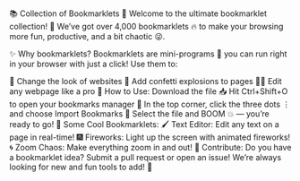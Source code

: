 
📚 Collection of Bookmarklets 🚀
Welcome to the ultimate bookmarklet collection! 🌟 We’ve got over 4,000 bookmarklets 🔥 to make your browsing more fun, productive, and a bit chaotic 😜.

✨ Why bookmarklets?
Bookmarklets are mini-programs 📜 you can run right in your browser with just a click! Use them to:

🎨 Change the look of websites
🎉 Add confetti explosions to pages
🕵️‍♂️ Edit any webpage like a pro
🌈 How to Use:
Download the file 📥
Hit Ctrl+Shift+O to open your bookmarks manager 📑
In the top corner, click the three dots ⋮ and choose Import Bookmarks 📂
Select the file and BOOM 💥 — you’re ready to go!
🔧 Some Cool Bookmarklets:
🖌️ Text Editor: Edit any text on a page in real-time!
🎆 Fireworks: Light up the screen with animated fireworks!
🌀 Zoom Chaos: Make everything zoom in and out!
🤝 Contribute:
Do you have a bookmarklet idea? Submit a pull request or open an issue! We’re always looking for new and fun tools to add! 🙌

